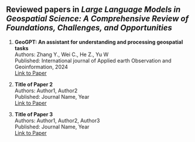 ## Reviewed papers in *Large Language Models in Geospatial Science: A Comprehensive Review of Foundations, Challenges, and Opportunities*

1. **GeoGPT: An assistant for understanding and processing geospatial tasks**  
   Authors: Zhang Y., Wei C., He Z., Yu W  
   Published: International journal of Applied earth Observation and Geoinformation, 2024  
   [Link to Paper](https://doi.org/10.1016/j.jag.2024.103976)

2. **Title of Paper 2**  
   Authors: Author1, Author2  
   Published: Journal Name, Year  
   [Link to Paper](URL)

3. **Title of Paper 3**  
   Authors: Author1, Author2, Author3  
   Published: Journal Name, Year  
   [Link to Paper](URL)
